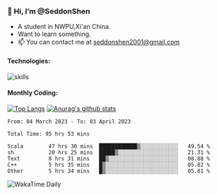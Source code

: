 ### 👋 Hi, I’m @SeddonShen
- A student in NWPU,Xi'an China.
- Want to learn something.
- 📫 You can contact me at seddonshen2001@gmail.com

#### Technologies:

![skills](https://skillicons.dev/icons?i=scala,js,html,css,bootstrap,jquery,c,cpp,cloudflare,django,docker,flask,git,github,githubactions,linux,latex,mysql,nodejs,ps,php,pr,py,raspberrypi,redis,unreal,v,vscode,vue,bash)

#### Monthly Coding:
[![Top Langs](https://github-readme-stats.vercel.app/api/top-langs?username=seddonshen&show_icons=true&locale=en&layout=compact&hide=html&langs_count=8)](https://github.com/SeddonShen/)
[![Anurag's github stats](https://github-readme-stats.vercel.app/api?username=SeddonShen&count_private=true&show_icons=true)](https://github.com/anuraghazra/github-readme-stats)
<!--START_SECTION:waka-->

```text
From: 04 March 2023 - To: 03 April 2023

Total Time: 95 hrs 53 mins

Scala        47 hrs 30 mins  ████████████▒░░░░░░░░░░░░   49.54 %
sh           20 hrs 25 mins  █████▒░░░░░░░░░░░░░░░░░░░   21.31 %
Text         8 hrs 31 mins   ██▒░░░░░░░░░░░░░░░░░░░░░░   08.88 %
C++          5 hrs 35 mins   █▒░░░░░░░░░░░░░░░░░░░░░░░   05.82 %
Other        5 hrs 34 mins   █▒░░░░░░░░░░░░░░░░░░░░░░░   05.81 %
```

<!--END_SECTION:waka-->

![WakaTime Daily](https://wakatime.com/share/@seddon2001/61a7e342-5f12-4fea-bf92-1fac161e97d6.svg)
<!---
SeddonShen/SeddonShen is a ✨ special ✨ repository because its `README.md` (this file) appears on your GitHub profile.
You can click the Preview link to take a look at your changes.
--->
